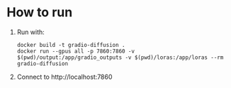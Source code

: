 # How to run
1. Run with:
    ```
    docker build -t gradio-diffusion .
    docker run --gpus all -p 7860:7860 -v $(pwd)/output:/app/gradio_outputs -v $(pwd)/loras:/app/loras --rm gradio-diffusion
    ```
2. Connect to http://localhost:7860